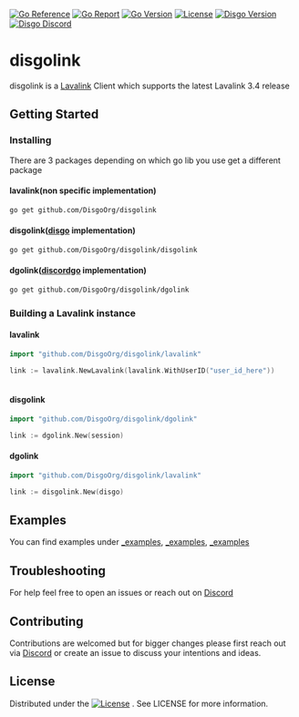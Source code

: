 [![Go Reference](https://pkg.go.dev/badge/github.com/DisgoOrg/disgolink.svg)](https://pkg.go.dev/github.com/DisgoOrg/disgolink)
[![Go Report](https://goreportcard.com/badge/github.com/DisgoOrg/disgolink)](https://goreportcard.com/report/github.com/DisgoOrg/disgolink)
[![Go Version](https://img.shields.io/github/go-mod/go-version/DisgoOrg/disgolink)](https://golang.org/doc/devel/release.html)
[![License](https://img.shields.io/badge/License-Apache%202.0-blue.svg)](https://github.com/DisgoOrg/disgolink/blob/master/LICENSE)
[![Disgo Version](https://img.shields.io/github/v/tag/DisgoOrg/disgolink?label=release)](https://github.com/DisgoOrg/disgolink/releases/latest)
[![Disgo Discord](https://discord.com/api/guilds/817327181659111454/widget.png)](https://discord.gg/NFmvZYmZMF)


# disgolink

disgolink is a [Lavalink](https://github.com/freyacodes/Lavalink) Client which supports the latest Lavalink 3.4 release

## Getting Started

### Installing

There are 3 packages depending on which go lib you use get a different package
#### lavalink(non specific implementation)
```sh
go get github.com/DisgoOrg/disgolink
```
#### disgolink([disgo](https://github.com/DisgoOrg/disgo) implementation)
```sh
go get github.com/DisgoOrg/disgolink/disgolink
```
#### dgolink([discordgo](https://github.com/bwmarrin/discordgo) implementation)
```sh
go get github.com/DisgoOrg/disgolink/dgolink
```

### Building a Lavalink instance

#### lavalink
```go
import "github.com/DisgoOrg/disgolink/lavalink"

link := lavalink.NewLavalink(lavalink.WithUserID("user_id_here"))
    
```
#### disgolink
```go
import "github.com/DisgoOrg/disgolink/dgolink"

link := dgolink.New(session)
```
#### dgolink
```go
import "github.com/DisgoOrg/disgolink/lavalink"

link := disgolink.New(disgo)
```

## Examples

You can find examples under [_examples](https://github.com/DisgoOrg/disgolink/tree/master/_examples), [_examples](https://github.com/DisgoOrg/disgolink/tree/master/disgolink/_examples), [_examples](https://github.com/DisgoOrg/disgolink/tree/master/dgolink/_examples)

## Troubleshooting

For help feel free to open an issues or reach out on [Discord](https://discord.gg/NFmvZYmZMF)

## Contributing

Contributions are welcomed but for bigger changes please first reach out via [Discord](https://discord.gg/NFmvZYmZMF) or create an issue to discuss your intentions and ideas.

## License

Distributed under the [![License](https://img.shields.io/badge/License-Apache%202.0-blue.svg)](https://github.com/DisgoOrg/disgolink/blob/master/LICENSE)
. See LICENSE for more information.

